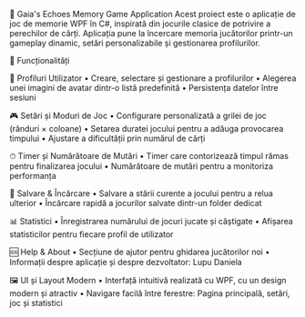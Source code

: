 🧩 Gaia's Echoes Memory Game Application
Acest proiect este o aplicație de joc de memorie WPF în C#, inspirată din jocurile clasice de potrivire a perechilor de cărți. Aplicația pune la încercare memoria jucătorilor printr-un gameplay dinamic, setări personalizabile și gestionarea profilurilor.

📌 Funcționalități

👤 Profiluri Utilizator
• Creare, selectare și gestionare a profilurilor
• Alegerea unei imagini de avatar dintr-o listă predefinită
• Persistența datelor între sesiuni

🎮 Setări și Moduri de Joc
• Configurare personalizată a grilei de joc (rânduri × coloane)
• Setarea duratei jocului pentru a adăuga provocarea timpului
• Ajustare a dificultății prin numărul de cărți

⏱ Timer și Numărătoare de Mutări
• Timer care contorizează timpul rămas pentru finalizarea jocului
• Numărătoare de mutări pentru a monitoriza performanța

💾 Salvare & Încărcare
• Salvare a stării curente a jocului pentru a relua ulterior
• Încărcare rapidă a jocurilor salvate dintr-un folder dedicat

📊 Statistici
• Înregistrarea numărului de jocuri jucate și câștigate
• Afișarea statisticilor pentru fiecare profil de utilizator

🆘 Help & About
• Secțiune de ajutor pentru ghidarea jucătorilor noi
• Informații despre aplicație și despre dezvoltator: Lupu Daniela

🖼 UI și Layout Modern
• Interfață intuitivă realizată cu WPF, cu un design modern și atractiv
• Navigare facilă între ferestre: Pagina principală, setări, joc și statistici
